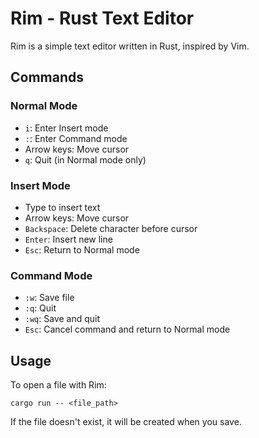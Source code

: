 # Rim - Rust Text Editor

Rim is a simple text editor written in Rust, inspired by Vim.

## Commands

### Normal Mode
- `i`: Enter Insert mode
- `:`: Enter Command mode
- Arrow keys: Move cursor
- `q`: Quit (in Normal mode only)

### Insert Mode
- Type to insert text
- Arrow keys: Move cursor
- `Backspace`: Delete character before cursor
- `Enter`: Insert new line
- `Esc`: Return to Normal mode

### Command Mode
- `:w`: Save file
- `:q`: Quit
- `:wq`: Save and quit
- `Esc`: Cancel command and return to Normal mode

## Usage

To open a file with Rim:

```
cargo run -- <file_path>
```

If the file doesn't exist, it will be created when you save.
